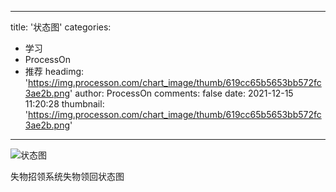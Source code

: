 
---
title: '状态图'
categories: 
 - 学习
 - ProcessOn
 - 推荐
headimg: 'https://img.processon.com/chart_image/thumb/619cc65b5653bb572fc3ae2b.png'
author: ProcessOn
comments: false
date: 2021-12-15 11:20:28
thumbnail: 'https://img.processon.com/chart_image/thumb/619cc65b5653bb572fc3ae2b.png'
---

<div>   
<img class="thumb" alt="状态图" src="https://img.processon.com/chart_image/thumb/619cc65b5653bb572fc3ae2b.png" referrerpolicy="no-referrer">
<p>失物招领系统失物领回状态图</p>  
</div>
            
